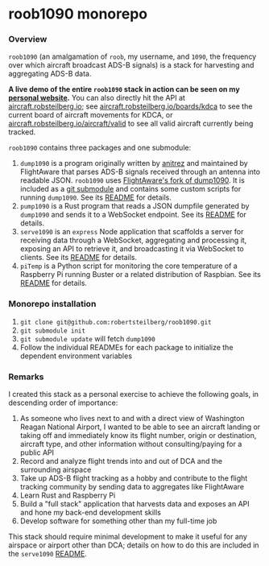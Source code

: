# roob1090 monorepo

### Overview

`roob1090` (an amalgamation of `roob`, my username, and `1090`, the frequency over which aircraft broadcast ADS-B signals) is a stack for harvesting and aggregating ADS-B data.

**A live demo of the entire `roob1090` stack in action can be seen on my [personal website](https://www.robsteilberg.io/).** You can also directly hit the API at [aircraft.robsteilberg.io](https://aircraft.robsteilberg.io); see [aircraft.robsteilberg.io/boards/kdca](https://aircraft.robsteilberg.io/boards/kdca) to see the current board of aircraft movements for KDCA, or [aircraft.robsteilberg.io/aircraft/valid](https://aircraft.robsteilberg.io/aircraft/valid) to see all valid aircraft currently being tracked.
 
`roob1090` contains three packages and one submodule:

1. `dump1090` is a program originally written by [anitrez](https://github.com/antirez) and maintained by FlightAware that parses ADS-B signals received through an antenna into readable JSON. `roob1090` uses [FlightAware's fork of dump1090](https://github.com/flightaware/dump1090). It is included as a [git submodule](https://git-scm.com/book/en/v2/Git-Tools-Submodules) and contains some custom scripts for running `dump1090`. See its [README](./packages/dump1090/README.md) for details.
2. `pump1090` is a Rust program that reads a JSON dumpfile generated by `dump1090` and sends it to a WebSocket endpoint. See its [README](./packages/pump1090/README.md) for details.
3. `serve1090` is an `express` Node application that scaffolds a server for receiving data through a WebSocket, aggregating and processing it, exposing an API to retrieve it, and broadcasting it via WebSocket to clients. See its [README](./packages/serve1090/README.md) for details.
4. `piTemp` is a Python script for monitoring the core temperature of a Raspberry Pi running Buster or a related distribution of Raspbian. See its [README](./packages/piTemp/README.md) for details.

### Monorepo installation

1. `git clone git@github.com:robertsteilberg/roob1090.git`
2. `git submodule init`
3. `git submodule update` will fetch `dump1090`
4. Follow the individual READMEs for each package to initialize the dependent environment variables

### Remarks

I created this stack as a personal exercise to achieve the following goals, in descending order of importance:

1. As someone who lives next to and with a direct view of Washington Reagan National Airport, I wanted to be able to see an aircraft landing or taking off and immediately know its flight number, origin or destination, aircraft type, and other information without consulting/paying for a public API
2. Record and analyze flight trends into and out of DCA and the surrounding airspace
3. Take up ADS-B flight tracking as a hobby and contribute to the flight tracking community by sending data to aggregates like FlightAware
4. Learn Rust and Raspberry Pi
5. Build a "full stack" application that harvests data and exposes an API and hone my back-end development skills
6. Develop software for something other than my full-time job

This stack should require minimal development to make it useful for any airspace or airport other than DCA; details on how to do this are included in the `serve1090` [README](./packages/pump1090/README.md).
